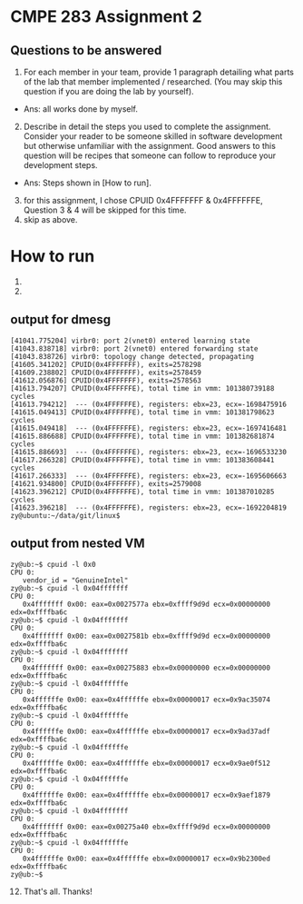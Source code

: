 # CMPE 283 Assignment 2
## Questions to be answered
1. For each member in your team, provide 1 paragraph detailing what parts of the lab that member implemented / researched. (You may skip this question if you are doing the lab by yourself).
- Ans: all works done by myself. 
2. Describe in detail the steps you used to complete the assignment. Consider your reader to be someone skilled in software development but otherwise unfamiliar with the assignment. Good answers to this question will be recipes that someone can follow to reproduce your development steps.
- Ans: Steps shown in [How to run].
3. for this assignment, I chose CPUID 0x4FFFFFFF & 0x4FFFFFFE, Question 3 & 4 will be skipped for this time.
4. skip as above.

# How to run
1. 
2.



## output for dmesg
```
[41041.775204] virbr0: port 2(vnet0) entered learning state
[41043.838718] virbr0: port 2(vnet0) entered forwarding state
[41043.838726] virbr0: topology change detected, propagating
[41605.341202] CPUID(0x4FFFFFFF), exits=2578298
[41609.238802] CPUID(0x4FFFFFFF), exits=2578459
[41612.056876] CPUID(0x4FFFFFFF), exits=2578563
[41613.794207] CPUID(0x4FFFFFFE), total time in vmm: 101380739188 cycles
[41613.794212]  --- (0x4FFFFFFE), registers: ebx=23, ecx=-1698475916
[41615.049413] CPUID(0x4FFFFFFE), total time in vmm: 101381798623 cycles
[41615.049418]  --- (0x4FFFFFFE), registers: ebx=23, ecx=-1697416481
[41615.886688] CPUID(0x4FFFFFFE), total time in vmm: 101382681874 cycles
[41615.886693]  --- (0x4FFFFFFE), registers: ebx=23, ecx=-1696533230
[41617.266328] CPUID(0x4FFFFFFE), total time in vmm: 101383608441 cycles
[41617.266333]  --- (0x4FFFFFFE), registers: ebx=23, ecx=-1695606663
[41621.934800] CPUID(0x4FFFFFFF), exits=2579008
[41623.396212] CPUID(0x4FFFFFFE), total time in vmm: 101387010285 cycles
[41623.396218]  --- (0x4FFFFFFE), registers: ebx=23, ecx=-1692204819
zy@ubuntu:~/data/git/linux$ 
```

## output from nested VM
```
zy@ub:~$ cpuid -l 0x0
CPU 0:
   vendor_id = "GenuineIntel"
zy@ub:~$ cpuid -l 0x04fffffff
CPU 0:
   0x4fffffff 0x00: eax=0x0027577a ebx=0xffff9d9d ecx=0x00000000 edx=0xffffba6c
zy@ub:~$ cpuid -l 0x04fffffff
CPU 0:
   0x4fffffff 0x00: eax=0x0027581b ebx=0xffff9d9d ecx=0x00000000 edx=0xffffba6c
zy@ub:~$ cpuid -l 0x04fffffff
CPU 0:
   0x4fffffff 0x00: eax=0x00275883 ebx=0x00000000 ecx=0x00000000 edx=0xffffba6c
zy@ub:~$ cpuid -l 0x04ffffffe
CPU 0:
   0x4ffffffe 0x00: eax=0x4ffffffe ebx=0x00000017 ecx=0x9ac35074 edx=0xffffba6c
zy@ub:~$ cpuid -l 0x04ffffffe
CPU 0:
   0x4ffffffe 0x00: eax=0x4ffffffe ebx=0x00000017 ecx=0x9ad37adf edx=0xffffba6c
zy@ub:~$ cpuid -l 0x04ffffffe
CPU 0:
   0x4ffffffe 0x00: eax=0x4ffffffe ebx=0x00000017 ecx=0x9ae0f512 edx=0xffffba6c
zy@ub:~$ cpuid -l 0x04ffffffe
CPU 0:
   0x4ffffffe 0x00: eax=0x4ffffffe ebx=0x00000017 ecx=0x9aef1879 edx=0xffffba6c
zy@ub:~$ cpuid -l 0x04fffffff
CPU 0:
   0x4fffffff 0x00: eax=0x00275a40 ebx=0xffff9d9d ecx=0x00000000 edx=0xffffba6c
zy@ub:~$ cpuid -l 0x04ffffffe
CPU 0:
   0x4ffffffe 0x00: eax=0x4ffffffe ebx=0x00000017 ecx=0x9b2300ed edx=0xffffba6c
zy@ub:~$ 
```
12. That's all. Thanks!
